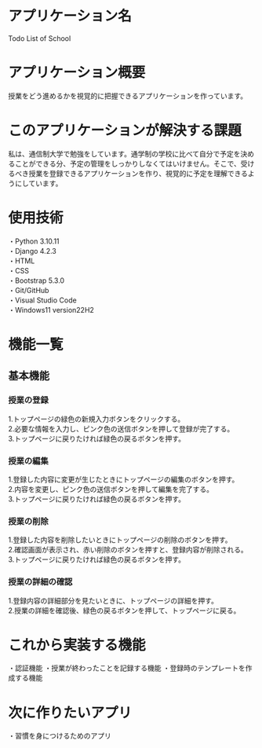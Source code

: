 # アプリケーション名

Todo List of School

# アプリケーション概要

授業をどう進めるかを視覚的に把握できるアプリケーションを作っています。

# このアプリケーションが解決する課題

私は、通信制大学で勉強をしています。通学制の学校に比べて自分で予定を決めることができる分、予定の管理をしっかりしなくてはいけません。そこで、受けるべき授業を登録できるアプリケーションを作り、視覚的に予定を理解できるようにしています。

# 使用技術

・Python 3.10.11  
・Django 4.2.3  
・HTML  
・CSS  
・Bootstrap 5.3.0  
・Git/GitHub  
・Visual Studio Code  
・Windows11 version22H2

# 機能一覧

## 基本機能

### 授業の登録

1.トップページの緑色の新規入力ボタンをクリックする。  
2.必要な情報を入力し、ピンク色の送信ボタンを押して登録が完了する。  
3.トップページに戻りたければ緑色の戻るボタンを押す。

### 授業の編集

1.登録した内容に変更が生じたときにトップページの編集のボタンを押す。  
2.内容を変更し、ピンク色の送信ボタンを押して編集を完了する。  
3.トップページに戻りたければ緑色の戻るボタンを押す。

### 授業の削除

1.登録した内容を削除したいときにトップページの削除のボタンを押す。  
2.確認画面が表示され、赤い削除のボタンを押すと、登録内容が削除される。  
3.トップページに戻りたければ緑色の戻るボタンを押す。

### 授業の詳細の確認

1.登録内容の詳細部分を見たいときに、トップページの詳細を押す。  
2.授業の詳細を確認後、緑色の戻るボタンを押して、トップページに戻る。

# これから実装する機能

・認証機能
・授業が終わったことを記録する機能
・登録時のテンプレートを作成する機能

# 次に作りたいアプリ

・習慣を身につけるためのアプリ
